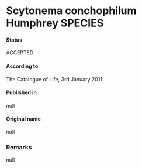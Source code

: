 Scytonema conchophilum Humphrey SPECIES
=======

#### Status
ACCEPTED

#### According to
The Catalogue of Life, 3rd January 2011

#### Published in
null

#### Original name
null

### Remarks
null